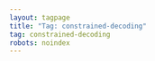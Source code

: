 ```yaml
---
layout: tagpage
title: "Tag: constrained-decoding"
tag: constrained-decoding
robots: noindex
---
```

